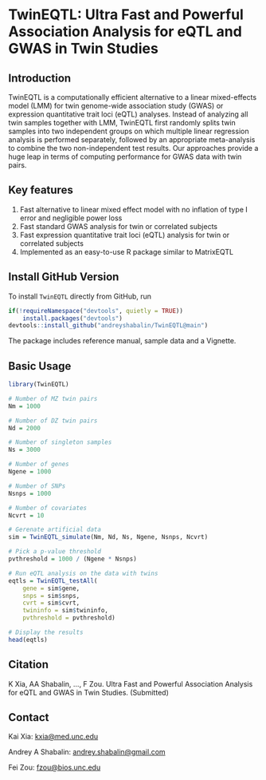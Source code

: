 # TwinEQTL: Ultra Fast and Powerful Association Analysis for eQTL and GWAS in Twin Studies

## Introduction

TwinEQTL is a computationally efficient alternative to a linear mixed-effects model (LMM)
for twin genome-wide association study (GWAS) or expression quantitative trait loci (eQTL) analyses.
Instead of analyzing all twin samples together with LMM,
TwinEQTL first randomly splits twin samples into two independent
groups on which multiple linear regression analysis is performed separately,
followed by an appropriate meta-analysis to combine the two non-independent test results.
Our approaches provide a huge leap in terms of computing performance for GWAS data with twin pairs. 

## Key features
1. Fast alternative to linear mixed effect model with no inflation of type I error and negligible power loss
2. Fast standard GWAS analysis for twin or correlated subjects
3. Fast expression quantitative trait loci (eQTL) analysis for twin or correlated subjects
4. Implemented as an easy-to-use R package similar to MatrixEQTL

## Install GitHub Version
To install `TwinEQTL` directly from GitHub, run

```r
if(!requireNamespace("devtools", quietly = TRUE))
    install.packages("devtools")
devtools::install_github("andreyshabalin/TwinEQTL@main")
```

The package includes reference manual, sample data and a Vignette.

## Basic Usage

```r
library(TwinEQTL)

# Number of MZ twin pairs
Nm = 1000

# Number of DZ twin pairs
Nd = 2000

# Number of singleton samples
Ns = 3000

# Number of genes
Ngene = 1000

# Number of SNPs
Nsnps = 1000

# Number of covariates
Ncvrt = 10

# Gerenate artificial data
sim = TwinEQTL_simulate(Nm, Nd, Ns, Ngene, Nsnps, Ncvrt)

# Pick a p-value threshold
pvthreshold = 1000 / (Ngene * Nsnps)

# Run eQTL analysis on the data with twins
eqtls = TwinEQTL_testAll(
    gene = sim$gene,
    snps = sim$snps,
    cvrt = sim$cvrt,
    twininfo = sim$twininfo,
    pvthreshold = pvthreshold)

# Display the results
head(eqtls)
```

## Citation
K Xia, AA Shabalin, ..., F Zou. Ultra Fast and Powerful Association
Analysis for eQTL and GWAS in Twin Studies. (Submitted)

## Contact
Kai Xia: kxia@med.unc.edu

Andrey A Shabalin: andrey.shabalin@gmail.com

Fei Zou: fzou@bios.unc.edu

